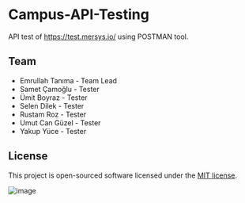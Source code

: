 # Campus-API-Testing
API test of https://test.mersys.io/ using POSTMAN tool.

## Team
- Emrullah Tanıma - Team Lead
- Samet Çamoğlu - Tester
- Ümit Boyraz - Tester
- Selen Dilek - Tester
- Rustam Roz - Tester
- Umut Can Güzel - Tester
- Yakup Yüce - Tester

## License
This project is open-sourced software licensed under the [MIT license](http://opensource.org/licenses/MIT).

![image](https://github.com/iuboyraz/Campus-API-Testing/assets/141068170/b0fcd990-5438-46a8-9724-b2e929f41043)
